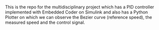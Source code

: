 This is the repo for the multidisciplinary project which has a PID controller implemented with Embedded Coder on Simulink and also has a Python Plotter on which we can observe the Bezier curve (reference speed), the measured speed and the control signal.
